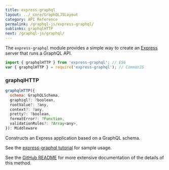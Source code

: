 ```yaml
---
title: express-graphql
layout: ../_core/GraphQLJSLayout
category: API Reference
permalink: /graphql-js/express-graphql/
sublinks: graphqlHTTP
next: /graphql-js/graphql/
---
```


The `express-graphql` module provides a simple way to create an [Express](https://expressjs.com/) server that runs a GraphQL API.

```js
import { graphqlHTTP } from 'express-graphql'; // ES6
var { graphqlHTTP } = require('express-graphql'); // CommonJS
```

### graphqlHTTP

```js
graphqlHTTP({
  schema: GraphQLSchema,
  graphiql?: ?boolean,
  rootValue?: ?any,
  context?: ?any,
  pretty?: ?boolean,
  formatError?: ?Function,
  validationRules?: ?Array<any>,
}): Middleware
```

Constructs an Express application based on a GraphQL schema.

See the [express-graphql tutorial](/graphql-js/running-an-express-graphql-server/) for sample usage.

See the [GitHub README](https://github.com/graphql/express-graphql) for more extensive documentation of the details of this method.
